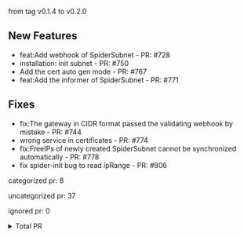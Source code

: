 from tag v0.1.4 to v0.2.0

## New Features

- feat:Add webhook of SpiderSubnet - PR: #728
- installation: init subnet - PR: #750
- Add the cert auto gen mode - PR: #767
- feat:Add the informer of SpiderSubnet - PR: #771

## Fixes

- fix:The gateway in CIDR format passed the validating webhook by mistake - PR: #744
- wrong service in certificates - PR: #774
- fix:FreeIPs of newly created SpiderSubnet cannot be synchronized automatically - PR: #778
- fix spider-init bug to read ipRange - PR: #806



categorized pr: 8

uncategorized pr: 37

ignored pr: 0

<details>
<summary>Total PR</summary>

https://github.com/spidernet-io/spiderpool/compare/v0.1.4...v0.2.0
</details>
